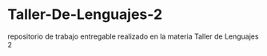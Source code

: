 # Taller-De-Lenguajes-2
repositorio de trabajo entregable realizado en la materia Taller de Lenguajes 2
